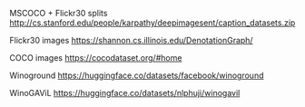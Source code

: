 MSCOCO + Flickr30 splits
http://cs.stanford.edu/people/karpathy/deepimagesent/caption_datasets.zip

Flickr30 images
https://shannon.cs.illinois.edu/DenotationGraph/

COCO images
https://cocodataset.org/#home

Winoground
https://huggingface.co/datasets/facebook/winoground

WinoGAViL 
https://huggingface.co/datasets/nlphuji/winogavil
